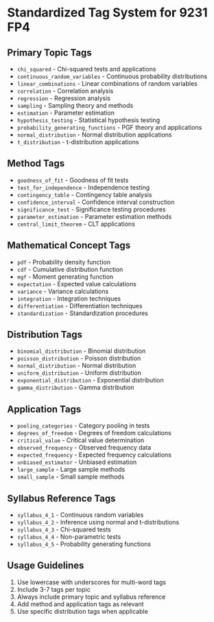 # Standardized Tag System for 9231 FP4

## Primary Topic Tags
- `chi_squared` - Chi-squared tests and applications
- `continuous_random_variables` - Continuous probability distributions
- `linear_combinations` - Linear combinations of random variables
- `correlation` - Correlation analysis
- `regression` - Regression analysis
- `sampling` - Sampling theory and methods
- `estimation` - Parameter estimation
- `hypothesis_testing` - Statistical hypothesis testing
- `probability_generating_functions` - PGF theory and applications
- `normal_distribution` - Normal distribution applications
- `t_distribution` - t-distribution applications

## Method Tags
- `goodness_of_fit` - Goodness of fit tests
- `test_for_independence` - Independence testing
- `contingency_table` - Contingency table analysis
- `confidence_interval` - Confidence interval construction
- `significance_test` - Significance testing procedures
- `parameter_estimation` - Parameter estimation methods
- `central_limit_theorem` - CLT applications

## Mathematical Concept Tags
- `pdf` - Probability density function
- `cdf` - Cumulative distribution function
- `mgf` - Moment generating function
- `expectation` - Expected value calculations
- `variance` - Variance calculations
- `integration` - Integration techniques
- `differentiation` - Differentiation techniques
- `standardization` - Standardization procedures

## Distribution Tags
- `binomial_distribution` - Binomial distribution
- `poisson_distribution` - Poisson distribution
- `normal_distribution` - Normal distribution
- `uniform_distribution` - Uniform distribution
- `exponential_distribution` - Exponential distribution
- `gamma_distribution` - Gamma distribution

## Application Tags
- `pooling_categories` - Category pooling in tests
- `degrees_of_freedom` - Degrees of freedom calculations
- `critical_value` - Critical value determination
- `observed_frequency` - Observed frequency data
- `expected_frequency` - Expected frequency calculations
- `unbiased_estimator` - Unbiased estimation
- `large_sample` - Large sample methods
- `small_sample` - Small sample methods

## Syllabus Reference Tags
- `syllabus_4_1` - Continuous random variables
- `syllabus_4_2` - Inference using normal and t-distributions
- `syllabus_4_3` - Chi-squared tests
- `syllabus_4_4` - Non-parametric tests
- `syllabus_4_5` - Probability generating functions

## Usage Guidelines
1. Use lowercase with underscores for multi-word tags
2. Include 3-7 tags per topic
3. Always include primary topic and syllabus reference
4. Add method and application tags as relevant
5. Use specific distribution tags when applicable
